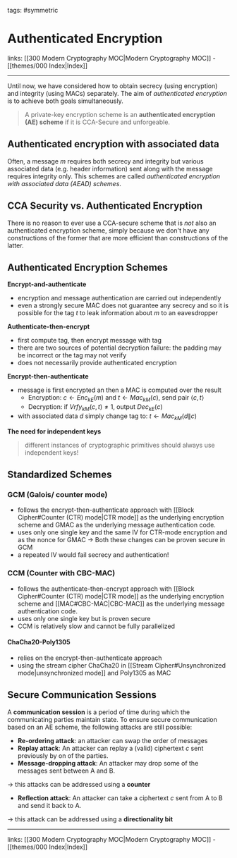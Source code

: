 tags: #symmetric

# Authenticated Encryption

links:  [[300 Modern Cryptography MOC|Modern Cryptography MOC]] - [[themes/000 Index|Index]]

---

Until now, we have considered how to obtain secrecy (using encryption) and integrity (using MACs) separately. The aim of *authenticated encryption* is to achieve both goals simultaneously.

> A private-key encryption scheme is an **authenticated encryption (AE) scheme** if it is CCA-Secure and unforgeable.

## Authenticated encryption with associated data

Often, a message $m$ requires both secrecy and integrity but various associated data (e.g. header information) sent along with the message requires integrity only. This schemes are called *authenticated encryption with associated data (AEAD) schemes*.

## CCA Security vs. Authenticated Encryption

There is no reason to ever use a CCA-secure scheme that is *not* also an authenticated encryption scheme, simply because we don't have any constructions of the former that are more efficient than constructions of the latter.

## Authenticated Encryption Schemes

**Encrypt-and-authenticate**

- encryption and message authentication are carried out independently
- even a strongly secure MAC does not guarantee any secrecy and so it is possible for the tag $t$ to leak information about $m$ to an eavesdropper

**Authenticate-then-encrypt**

- first compute tag, then encrypt message with tag
- there are two sources of potential decryption failure: the padding may be incorrect or the tag may not verify
- does not necessarily provide authenticated encryption

**Encrypt-then-authenticate**

- message is first encrypted an then a MAC is computed over the result
	- Encryption: $c \leftarrow Enc_{kE}(m)$ and $t \leftarrow Mac_{kM}(c)$, send pair $\langle c, t \rangle$
	- Decryption: if $Vrfy_{kM}(c, t) \neq 1$, output $Dec_{kE}(c)$
- with associated data $d$ simply change tag to: $t \leftarrow Mac_{kM}(d \| c)$

**The need for independent keys**

> different instances of cryptographic primitives should always use independent keys!

## Standardized Schemes

### GCM (Galois/ counter mode)

- follows the encrypt-then-authenticate approach with [[Block Cipher#Counter (CTR) mode|CTR mode]] as the underlying encryption  scheme and GMAC as the underlying message authentication code.
- uses only one single key and the same IV for CTR-mode encryption and as the nonce for GMAC $\rightarrow$ Both these changes can be proven secure in GCM
- a repeated IV would fail secrecy and authentication!

### CCM (Counter with CBC-MAC)

- follows the authenticate-then-encrypt approach with [[Block Cipher#Counter (CTR) mode|CTR mode]] as the underlying encryption scheme and [[MAC#CBC-MAC|CBC-MAC]] as the underlying message authentication code.
- uses only one single key but is proven secure
- CCM is relatively slow and cannot be fully parallelized

#### ChaCha20-Poly1305

- relies on the encrypt-then-authenticate approach
- using the stream cipher ChaCha20 in [[Stream Cipher#Unsynchronized mode|unsynchronized mode]] and Poly1305 as MAC

## Secure Communication Sessions

A **communication session** is a period of time during which the communicating parties maintain state. To ensure secure communication based on an AE scheme, the following attacks are still possible:

- **Re-ordering attack**: an attacker can swap the order of messages
- **Replay attack**: An attacker can replay a (valid) ciphertext $c$ sent previously by on of the parties.
- **Message-dropping attack**: An attacker may drop some of the messages sent between A and B.

$\rightarrow$ this attacks can be addressed using a **counter**

- **Reflection attack**: An attacker can take a ciphertext $c$ sent from A to B and send it back to A.

$\rightarrow$ this attack can be addressed using a **directionality bit**

---
links:  [[300 Modern Cryptography MOC|Modern Cryptography MOC]] - [[themes/000 Index|Index]]